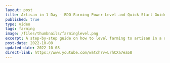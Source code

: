 ```yaml
---
layout: post
title: Artisan in 1 Day - BDO Farming Power Level and Quick Start Guide
published: true
type: video
tags: farming
image: /files/thumbnails/farminglevel.png
excerpt: A step-by-step guide on how to level farming to artisan in a day
post-date: 2022-10-08
updated-date: 2022-10-08
direct-link: https://www.youtube.com/watch?v=LrhCXa7ea58
---
```

